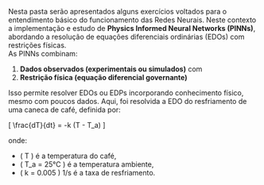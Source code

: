 Nesta pasta serão apresentados alguns exercícios voltados para o entendimento básico do funcionamento das Redes Neurais. Neste contexto a implementação e estudo de **Physics Informed Neural Networks (PINNs)**, abordando a resolução de equações diferenciais ordinárias (EDOs) com restrições físicas.  
As PINNs combinam:
1. **Dados observados (experimentais ou simulados)** com
2. **Restrição física (equação diferencial governante)**

Isso permite resolver EDOs ou EDPs incorporando conhecimento físico, mesmo com poucos dados. Aqui, foi resolvida a EDO do resfriamento de uma caneca de café, definida por:

\[
\frac{dT}{dt} = -k (T - T_a)
\]

onde:
- \( T \) é a temperatura do café,
- \( T_a = 25°C \) é a temperatura ambiente,
- \( k = 0.005 \) 1/s é a taxa de resfriamento.